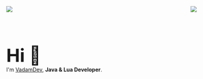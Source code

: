 <img align="right" src="https://github-readme-stats.vercel.app/api?username=VadamDev&show_icons=true&theme=tokyonight" />
<img align="left" src="https://github-readme-stats.vercel.app/api/top-langs/?username=VadamDev&theme=tokyonight" />
<br>
<br>
<br>
<br>
<br>
<br>
<font size="10">
<b>
Hi 👋
</b>
</font>
<br>
I'm <a href="https://github.com/VadamDev">VadamDev</a>, <b>Java & Lua Developer</b>.